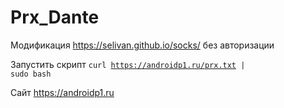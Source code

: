 # Prx_Dante

Модификация https://selivan.github.io/socks/ без авторизации

Запустить скрипт <code>curl https://androidp1.ru/prx.txt | sudo bash </code>

Сайт https://androidp1.ru
